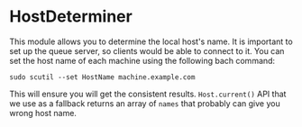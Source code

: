#  HostDeterminer

This module allows you to determine the local host's name. It is important to set up the queue server, so clients would be able to connect to it.
You can set the host name of each machine using the following bach command:

```
sudo scutil --set HostName machine.example.com
```

This will ensure you will get the consistent results. `Host.current()` API that we use as a fallback returns an array of `names` 
that probably can give you wrong host name.
